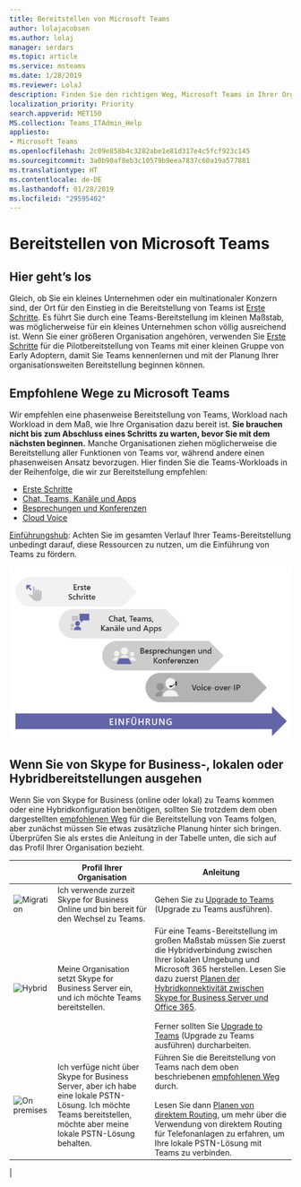 ```yaml
---
title: Bereitstellen von Microsoft Teams
author: lolajacobsen
ms.author: lolaj
manager: serdars
ms.topic: article
ms.service: msteams
ms.date: 1/28/2019
ms.reviewer: LolaJ
description: Finden Sie den richtigen Weg, Microsoft Teams in Ihrer Organisation bereitzustellen.
localization_priority: Priority
search.appverid: MET150
MS.collection: Teams_ITAdmin_Help
appliesto:
- Microsoft Teams
ms.openlocfilehash: 2c09e858b4c3282abe1e81d317e4c5fcf923c145
ms.sourcegitcommit: 3a0b90af8eb3c10579b9eea7837c60a19a577881
ms.translationtype: HT
ms.contentlocale: de-DE
ms.lasthandoff: 01/28/2019
ms.locfileid: "29595402"
---
```

# <a name="how-to-roll-out-microsoft-teams"></a>Bereitstellen von Microsoft Teams

## <a name="start-here"></a>Hier geht’s los
Gleich, ob Sie ein kleines Unternehmen oder ein multinationaler Konzern sind, der Ort für den Einstieg in die Bereitstellung von Teams ist [Erste Schritte](get-started-with-teams-quick-start.md). Es führt Sie durch eine Teams-Bereitstellung im kleinen Maßstab, was möglicherweise für ein kleines Unternehmen schon völlig ausreichend ist. Wenn Sie einer größeren Organisation angehören, verwenden Sie [Erste Schritte](get-started-with-teams-quick-start.md) für die Pilotbereitstellung von Teams mit einer kleinen Gruppe von Early Adoptern, damit Sie Teams kennenlernen und mit der Planung Ihrer organisationsweiten Bereitstellung beginnen können. 

## <a name="recommended-path-to-teams"></a>Empfohlene Wege zu Microsoft Teams


Wir empfehlen eine phasenweise Bereitstellung von Teams, Workload nach Workload in dem Maß, wie Ihre Organisation dazu bereit ist. **Sie brauchen nicht bis zum Abschluss eines Schritts zu warten, bevor Sie mit dem nächsten beginnen.** Manche Organisationen ziehen möglicherweise die Bereitstellung aller Funktionen von Teams vor, während andere einen phasenweisen Ansatz bevorzugen. Hier finden Sie die Teams-Workloads in der Reihenfolge, die wir zur Bereitstellung empfehlen:

- [Erste Schritte](get-started-with-teams-quick-start.md)
- [Chat, Teams, Kanäle und Apps](deploy-chat-teams-channels-microsoft-teams-landing-page.md)
- [Besprechungen und Konferenzen](deploy-meetings-microsoft-teams-landing-page.md)
- [Cloud Voice](cloud-voice-landing-page.md)

[Einführungshub](adopt-microsoft-teams-landing-page.md): Achten Sie im gesamten Verlauf Ihrer Teams-Bereitstellung unbedingt darauf, diese Ressourcen zu nutzen, um die Einführung von Teams zu fördern.

![Diagramm zur Veranschaulichung der Bereitstellungswege von Microsoft Teams](media/how-to-roll-out-teams-image1.png)


## <a name="if-youre-starting-from-skype-for-business-on-premises-or-hybrid-deployments"></a>Wenn Sie von Skype for Business-, lokalen oder Hybridbereitstellungen ausgehen

Wenn Sie von Skype for Business (online oder lokal) zu Teams kommen oder eine Hybridkonfiguration benötigen, sollten Sie trotzdem dem oben dargestellten [empfohlenen Weg](#recommended-path-to-teams) für die Bereitstellung von Teams folgen, aber zunächst müssen Sie etwas zusätzliche Planung hinter sich bringen. Überprüfen Sie als erstes die Anleitung in der Tabelle unten, die sich auf das Profil Ihrer Organisation bezieht.



|  |Profil Ihrer Organisation|Anleitung  |
|---------|---------|---------|
|<IMG src="https://docs.microsoft.com/en-us/office/media/icons/migration-blue.svg" alt="Migration" height="50" width="50">|Ich verwende zurzeit Skype for Business Online und bin bereit für den Wechsel zu Teams. |Gehen Sie zu [Upgrade to Teams](Journey-SkypeforBusiness-Teams.md) (Upgrade zu Teams ausführen).        |
|<IMG SRC="https://docs.microsoft.com/en-us/office/media/icons/hybrid-blue.svg" alt="Hybrid" height="50" width="50">|Meine Organisation setzt Skype for Business Server ein, und ich möchte Teams bereitstellen. |Für eine Teams-Bereitstellung im großen Maßstab müssen Sie zuerst die Hybridverbindung zwischen Ihrer lokalen Umgebung und Microsoft 365 herstellen. Lesen Sie dazu zuerst [Planen der Hybridkonnektivität zwischen Skype for Business Server und Office 365](https://docs.microsoft.com/skypeforbusiness/hybrid/plan-hybrid-connectivity). <br><br>Ferner sollten Sie [Upgrade to Teams](Journey-SkypeforBusiness-Teams.md) (Upgrade zu Teams ausführen) durcharbeiten.    |
|<IMG src="https://docs.microsoft.com/en-us/office/media/icons/on-premises.svg" alt="On premises" height="50" width="50">|Ich verfüge nicht über Skype for Business Server, aber ich habe eine lokale PSTN-Lösung. Ich möchte Teams bereitstellen, möchte aber meine lokale PSTN-Lösung behalten. |Führen Sie die Bereitstellung von Teams nach dem oben beschriebenen [empfohlenen Weg](#recommended-path-to-teams) durch.<br><br>Lesen Sie dann [Planen von direktem Routing](direct-routing-plan.md), um mehr über die Verwendung von direktem Routing für Telefonanlagen zu erfahren, um Ihre lokale PSTN-Lösung mit Teams zu verbinden.|
|


